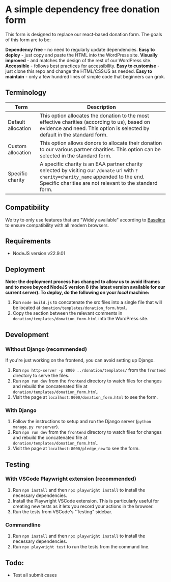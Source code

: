 # A simple dependency free donation form
This form is designed to replace our react-based donation form. The goals of this form are to be:

**Dependency free** - no need to regularly update dependencies.
**Easy to deploy** - just copy and paste the HTML into the WordPress site.
**Visually improved** - and matches the design of the rest of our WordPress site.
**Accessible** - follows best practices for accessibility.
**Easy to customise** - just clone this repo and change the HTML/CSS/JS as needed.
**Easy to maintain** - only a few hundred lines of simple code that beginners can grok.

## Terminology

| Term   | Description   |
|--------|---------------|
| Default allocation | This option allocates the donation to the most effective charities (according to us), based on evidence and need. This option is selected by default in the standard form. |
| Custom allocation  | This option allows donors to allocate their donation to our various partner charities. This option can be selected in the standard form. |
| Specific charity | A specific charity is an EAA partner charity selected by visiting our  `/donate`  url with  `?charity=charity_name`  appended to the end. Specific charities are not relevant to the standard form. |

## Compatibility
We try to only use features that are "Widely available" according to [Baseline](https://web.dev/baseline) to ensure compatibility with all modern browsers.

## Requirements
- NodeJS version v22.9.01

## Deployment
__Note: the deployment process has changed to allow us to avoid iframes and to move beyond NodeJS version 8 (the latest version available for our current server). To deploy, do the following on your *local* machine:__

1. Run `node build.js` to concatenate the src files into a single file that will be located at `donation/templates/donation_form.html`.
2. Copy the section between the relevant comments in `donation/templates/donation_form.html` into the WordPress site.

## Development

### Without Django (recommended)
If you're just working on the frontend, you can avoid setting up Django.
1. Run `npx http-server -p 8000 ../donation/templates/` from the `frontend` directory to serve the files.
2. Run `npm run dev` from the `frontend` directory to watch files for changes and rebuild the concatenated file at `donation/templates/donation_form.html`.
3. Visit the page at `localhost:8000/donation_form.html` to see the form.

### With Django
1. Follow the instructions to setup and run the Django server (`python manage.py runserver`).
2. Run `npm run dev` from the `frontend` directory to watch files for changes and rebuild the concatenated file at `donation/templates/donation_form.html`.
3. Visit the page at `localhost:8000/pledge_new` to see the form.

## Testing

### With VSCode Playwright extension (recommended)
1. Run `npm install` and then `npx playwright install` to install the necessary dependencies.
2. Install the Playwright VSCode extension. This is particularly useful for creating new tests as it lets you record your actions in the browser.
3. Run the tests from VSCode's "Testing" sidebar.

### Commandline
1. Run `npm install` and then `npx playwright install` to install the necessary dependencies.
2. Run `npx playwright test` to run the tests from the command line.

## Todo:
* Test all submit cases